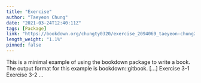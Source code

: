 ```yaml
---
title: "Exercise"
author: "Taeyeon Chung"
date: "2021-03-24T12:40:11Z"
tags: [Package]
link: "https://bookdown.org/chungty0320/exercise_2094069_taeyeon-chung2/"
length_weight: "1.1%"
pinned: false
---
```


This is a minimal example of using the bookdown package to write a book. The output format for this example is bookdown::gitbook. [...] Exercise 3-1 Exercise 3-2  ...
